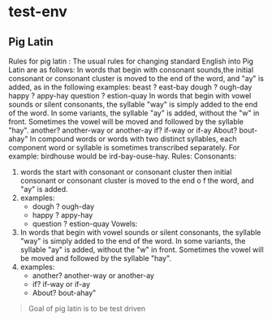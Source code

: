 # test-env
## Pig Latin ##
Rules for pig latin : 
The usual rules for changing standard English into Pig Latin are as follows:
In words that begin with consonant sounds,the initial consonant or consonant cluster is moved to the end of the word, and "ay" is added,
 as in the following examples:
beast ? east-bay
dough ? ough-day
happy ? appy-hay
question ? estion-quay
In words that begin with vowel sounds or silent consonants, the syllable "way" is simply added to the end of the word. In some variants, the syllable "ay" is added, without the "w" in front. Sometimes the vowel will be moved and followed by the syllable "hay".
another? another-way or another-ay
if? if-way or if-ay
About? bout-ahay"
In compound words or words with two distinct syllables, each component word or syllable is sometimes transcribed separately. For example: birdhouse would be ird-bay-ouse-hay.
Rules: 
Consonants: 
1. words the start with consonant or consonant cluster then initial consonant or consonant cluster is moved to the end o
f the word, and "ay" is added.
2. examples: 
    * dough ? ough-day
    * happy ? appy-hay
    * question ? estion-quay
Vowels: 
1. In words that begin with vowel sounds or silent consonants, the syllable "way" is simply added to the end of the word.
 In some variants, the syllable "ay" is added, without the "w" in front. Sometimes the vowel will be moved and followed 
 by the syllable "hay".
2. examples: 
    * another? another-way or another-ay
    * if? if-way or if-ay
    *  About? bout-ahay"
> Goal of pig latin is to be test driven 

